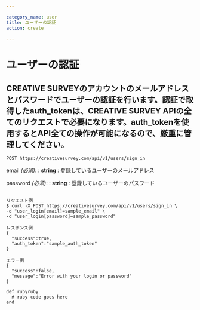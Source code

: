 ```yaml
---

category_name: user
title: ユーザーの認証
action: create

---
```


# ユーザーの認証

## CREATIVE SURVEYのアカウントのメールアドレスとパスワードでユーザーの認証を行います。認証で取得したauth_tokenは、CREATIVE SURVEY APIの全てのリクエストで必要になります。auth_tokenを使用するとAPI全ての操作が可能になるので、厳重に管理してください。

`POST https://creativesurvey.com/api/v1/users/sign_in`

email _(必須)_:
: __string__ 
: 登録しているユーザーのメールアドレス

password _(必須)_:
: __string__
: 登録しているユーザーのパスワード


~~~

リクエスト例
$ curl -X POST https://creativesurvey.com/api/v1/users/sign_in \
-d "user_login[email]=sample_email" \
-d "user_login[password]=sample_password"

レスポンス例
{
  "success":true,
  "auth_token":"sample_auth_token"
}

エラー例
{
  "success":false,
  "message":"Error with your login or password"
}
~~~


~~~
def rubyruby
  # ruby code goes here
end
~~~
